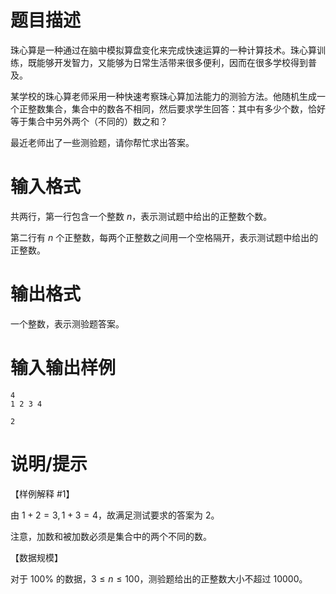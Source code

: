 # 题目描述

珠心算是一种通过在脑中模拟算盘变化来完成快速运算的一种计算技术。珠心算训练，既能够开发智力，又能够为日常生活带来很多便利，因而在很多学校得到普及。

某学校的珠心算老师采用一种快速考察珠心算加法能力的测验方法。他随机生成一个正整数集合，集合中的数各不相同，然后要求学生回答：其中有多少个数，恰好等于集合中另外两个（不同的）数之和？

最近老师出了一些测验题，请你帮忙求出答案。

# 输入格式

共两行，第一行包含一个整数 $n$，表示测试题中给出的正整数个数。

第二行有 $n$ 个正整数，每两个正整数之间用一个空格隔开，表示测试题中给出的正整数。

# 输出格式

一个整数，表示测验题答案。

# 输入输出样例

```input1
4
1 2 3 4
```

```output1
2
```

# 说明/提示

【样例解释 #1】

由 $1+2=3,1+3=4$，故满足测试要求的答案为 $2$。

注意，加数和被加数必须是集合中的两个不同的数。

【数据规模】

对于 $100 \%$ 的数据，$3 \leq n \leq 100$，测验题给出的正整数大小不超过 $10000$。
